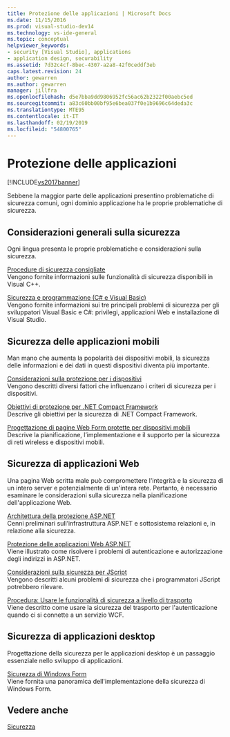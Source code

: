 ```yaml
---
title: Protezione delle applicazioni | Microsoft Docs
ms.date: 11/15/2016
ms.prod: visual-studio-dev14
ms.technology: vs-ide-general
ms.topic: conceptual
helpviewer_keywords:
- security [Visual Studio], applications
- application design, securability
ms.assetid: 7d32c4cf-8bec-4307-a2a8-42f0ceddf3eb
caps.latest.revision: 24
author: gewarren
ms.author: gewarren
manager: jillfra
ms.openlocfilehash: d5e7bba9dd9806952fc56ac62b2322f00aebc5ed
ms.sourcegitcommit: a83c60bb00bf95e6bea037f0e1b9696c64deda3c
ms.translationtype: MTE95
ms.contentlocale: it-IT
ms.lasthandoff: 02/19/2019
ms.locfileid: "54800765"
---
```

# <a name="securing-applications"></a>Protezione delle applicazioni
[!INCLUDE[vs2017banner](../includes/vs2017banner.md)]

Sebbene la maggior parte delle applicazioni presentino problematiche di sicurezza comuni, ogni dominio applicazione ha le proprie problematiche di sicurezza.  
  
## <a name="general-security-considerations"></a>Considerazioni generali sulla sicurezza  
 Ogni lingua presenta le proprie problematiche e considerazioni sulla sicurezza.  
  
 [Procedure di sicurezza consigliate](http://msdn.microsoft.com/library/86acaccf-cdb4-4517-bd58-553618e3ec42)  
 Vengono fornite informazioni sulle funzionalità di sicurezza disponibili in Visual C++.  
  
 [Sicurezza e programmazione (C# e Visual Basic)](http://msdn.microsoft.com/227e2863-cf09-4c28-9611-bcd82be5e994)  
 Vengono fornite informazioni sui tre principali problemi di sicurezza per gli sviluppatori Visual Basic e C#: privilegi, applicazioni Web e installazione di Visual Studio.  
  
## <a name="securing-mobile-applications"></a>Sicurezza delle applicazioni mobili  
 Man mano che aumenta la popolarità dei dispositivi mobili, la sicurezza delle informazioni e dei dati in questi dispositivi diventa più importante.  
  
 [Considerazioni sulla protezione per i dispositivi](http://msdn.microsoft.com/45fab484-8718-452e-8210-04fda3c6cb87)  
 Vengono descritti diversi fattori che influenzano i criteri di sicurezza per i dispositivi.  
  
 [Obiettivi di protezione per .NET Compact Framework](http://msdn.microsoft.com/64ac2770-e2bc-40a3-abbf-56c8a2c0e364)  
 Descrive gli obiettivi per la sicurezza di .NET Compact Framework.  
  
 [Progettazione di pagine Web Form protette per dispositivi mobili](http://msdn.microsoft.com/b69727c1-f81f-4221-a116-8f92f769365f)  
 Descrive la pianificazione, l’implementazione e il supporto per la sicurezza di reti wireless e dispositivi mobili.  
  
## <a name="securing-web-applications"></a>Sicurezza di applicazioni Web  
 Una pagina Web scritta male può compromettere l'integrità e la sicurezza di un intero server e potenzialmente di un'intera rete. Pertanto, è necessario esaminare le considerazioni sulla sicurezza nella pianificazione dell'applicazione Web.  
  
 [Architettura della protezione ASP.NET](http://msdn.microsoft.com/library/c34d6f4f-f64d-4697-bd32-02dd2ddf726f)  
 Cenni preliminari sull’infrastruttura ASP.NET e sottosistema relazioni e, in relazione alla sicurezza.  
  
 [Protezione delle applicazioni Web ASP.NET](http://msdn.microsoft.com/library/658d0430-1644-4744-b52d-08b0d6fcacb8)  
 Viene illustrato come risolvere i problemi di autenticazione e autorizzazione degli indirizzi in ASP.NET.  
  
 [Considerazioni sulla sicurezza per JScript](http://msdn.microsoft.com/8572efc9-071a-472d-a1a4-f0a3b42644c1)  
 Vengono descritti alcuni problemi di sicurezza che i programmatori JScript potrebbero rilevare.  
  
 [Procedura: Usare le funzionalità di sicurezza a livello di trasporto](http://msdn.microsoft.com/16210e41-5492-4cc8-9002-7366b1fc7297)  
 Viene descritto come usare la sicurezza del trasporto per l'autenticazione quando ci si connette a un servizio WCF.  
  
## <a name="securing-desktop-applications"></a>Sicurezza di applicazioni desktop  
 Progettazione della sicurezza per le applicazioni desktop è un passaggio essenziale nello sviluppo di applicazioni.  
  
 [Sicurezza di Windows Form](http://msdn.microsoft.com/library/932d438a-5285-46d8-a958-8c93d0ad6cae)  
 Viene fornita una panoramica dell'implementazione della sicurezza di Windows Form.  
  
## <a name="see-also"></a>Vedere anche  
 [Sicurezza](../ide/security-in-visual-studio.md)
